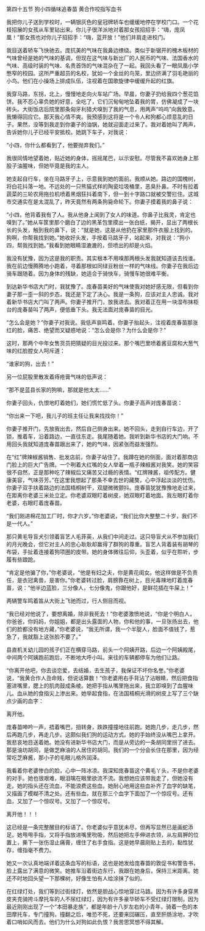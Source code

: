 第四十五节 狗小四循味追春苗 黄合作咬指写血书

我把你儿子送到学校时，一辆银灰色的皇冠牌轿车也缓缓地停在学校门口。一个花枝招展的女孩从车里钻出来。你儿子很洋派地对着那女孩招招手：“嗨，庞凤凰！”那女孩也对你儿子招招手：“嗨，蓝开放！”他们并肩走进校门。

我目送着轿车飞快驰去。庞抗美的气味在我鼻边缭绕。类似于新锯开的槐木板材的气味曾经是她的气味的基调，但现在这气味与新出厂的人民币的气味、法国香水的气味、高级时装的气味、名贵首饰的气味混杂在了一起。我回头看了一眼凤凰小学憋窄的校园。这所严重超员的名校，犹如一个金丝的鸟笼，里边挤满了羽毛艳丽的小鸟。他们在小操场上排成队伍，注视着在国歌旋律中缓缓升起的红旗。

我穿马路，东拐，北上，慢慢地走向火车站广场。早晨，你妻子扔给我四个葱花馅饼。我不忍心辜负她的好意，全吃了，它们沉甸甸地坠着我的胃，仿佛凝成了一块砖头。大街饭店后院里那条匈牙利猎犬嗅到了我的气息，用两声“呜呜”向我致意。我懒得回应它。那天我心情不爽。我预感到这将是一个令人和狗都心烦意乱的日子。果然，没等到我走到你妻子的油锅，她就迎面走过来了。我对着她叫了两声，告诉她你儿子已经平安抵校。她跳下车子，对我说：

“小四，你什么都看到了，他要抛弃我们。”

我很同情地望着她，贴近她的身体，摇摇尾巴，以示安慰。尽管我不喜欢她身上那股子油腥味，但她毕竟是我的主人。

她支起自行车，坐在马路牙子上，示意我到她的面前。我顺从她。路边的国槐树，将白花抖落一地。不远处的一只熊猫式样的陶瓷垃圾桶里，恶臭扑鼻。不时有拉着蔬菜的三轮农用拖拉机喷着黑烟狂抖着南下，但一到十字路口就被交警拦住。这城市交通实在是太混乱了，昨天竟然有两条狗毙命轮下。你妻子摸着我的鼻子说：

“小四，他背着我有了人。我从他身上闻到了女人的味道。你鼻子比我灵，肯定也嗅到了。”她从车筐里那个磨白了边的黑革包里摸出一张白纸，揭开，显出了两根长长的头发，触到我的鼻下，说：“就是她，这是从他扔在家里那件衣服上找到的。狗啊，你帮我找到她。”她收好头发，手按着马路牙子，站起来，对我说：“狗小四，帮我找到她。”我看到她眼睛湿漉漉的，但喷出的却是火焰。

我没有犹豫，因为这是我的职责。其实根本不用嗅那两根头发我就知道该去找谁。我在前边慢腾腾地小跑着，寻着那根如同绿豆粉丝一样的气味线。你妻子在我后边骑车跟随着。因为身体的残缺，她适合于骑快车，骑慢车她很难平衡。

到达新华书店大门时，我犹豫了。庞春苗美好的气味使我对她好感无限，但看到你妻子那一歪一斜的步态，我还是下定了决心。我是一条狗，应该对主人忠诚。我对着新华书店大门叫了两声。你妻子推开门，放我进去。我对着正在用一块湿布抹柜台的庞春苗叫了两声，便低垂下头。我无法面对庞春苗的目光。

“怎么会是她？”你妻子对我说。我低声哀鸣着。你妻子抬起头，注视着庞春苗那涨红的脸，痛苦、绝望而又疑惑地说：“怎么会是你？为什么会是你？”

这时，那两个中年女售货员把猜疑的目光投过来。那个嘴巴里喷着酱豆腐和大葱气味的红脸膛女人呵斥道：

“谁家的狗，出去！”

另一位屁股里散发着痔疮膏气味的低声说：

“那不是蓝县长家的狗嘛，那就是他太太……”

你妻子回头，仇恨地盯着她们，她们慌忙低了头。你妻子高声对庞春苗说：

“你出来一下吧，我儿子的班主任让我来找找你！”

你妻子推开门，先放我出去，然后自己侧身出来。她不回头，走到自行车边，开了锁，推着车，沿着路边，一直往东走。我尾随着她。我听到新华书店的大门响。不用回头我就知道庞春苗跟出来了，她的气味，因紧张而益发强烈。

在“红”牌辣椒酱销售、批发店前，你妻子站住了。我蹲在她的侧面，面对着那商店门脸上的巨大广告牌。一个咧着大红嘴的女人举着一瓶子辣椒酱对我笑。她的笑容很不自然，正是那种吃了辣椒后又痛苦又过瘾的表情。“红牌辣酱，祖传配方。健康美容，气味芬芳。”在这里我想起了那条不幸去世的藏獒，心中浮起淡淡的忧伤。你妻子双手扶着路边的法国梧桐树干，双腿微微颤抖。庞春苗犹犹豫豫地走过来，在距离你老婆三米处立定。你老婆双眼盯着树皮，她双眼盯着地面。我左眼盯着你老婆，右眼盯着庞春苗。

“我们刚进棉花加工厂时，你才六岁。”你老婆说，“我们比你大整整二十岁，我们不是一代人。”

那只黄毛导盲犬引领着盲艺人毛菲英，从我们中间走过。这只导盲犬从不参加我们的月光晚会，但它对主人的忠心耿耿却赢得了群狗的尊重。盲艺人背着装有胡琴的布袋，手扯着连接着狗项圈的皮带。她的身体微往后仰，头歪着，似乎在聆听，步履有些踉跄。

“肯定是他骗了你，”你老婆说，“他是有妇之夫，你是黄花闺女。他这样做是不负责任，是衣冠禽兽，是害你。”你老婆转过脸，肩膀靠在树上，目光毒辣地盯着庞春苗，说：“他半边蓝脸，三分像人，七分像鬼，你跟他好，是鲜花插在牛屎上！”

两辆警车鸣着笛从大街上飞驰而过，行人侧目而视。

“我已经对他说了，要想离婚，除非我死去！”你老婆激愤地说，“你是个明白人，你爸爸，你妈妈，你姐姐，都是出头露面的人物，你和他的事，一旦张扬出去，他们的脸都没有地方藏，”你老婆说，“我无所谓，我一个半腚人，脸面不值钱了，惹急了，我就豁上这张脸不要了。”

县直机关幼儿园的孩子们正在横穿马路，前头一个阿姨开路，后边一个阿姨殿尾，中间两个阿姨跑前跑后，不断地大呼小叫。来往的车辆都停车为他们让路。

“你离开他吧，你去谈恋爱，去结婚，去生孩子，我保证不坏你名誉。”你老婆说，“我黄合作人丑命贱，但说话算数！”你老婆用右手背沾了沾眼睛，然后把食指塞进嘴里，腮上的肌肉鼓成条棱。她把手指从嘴里拖出来，我立即嗅到了血腥味儿。血从她的食指尖上渗出来。她举起食指，在法国梧桐光滑的树皮上写了三个缺点少画的血字：

离开他。

庞春苗呻吟一声，捂着嘴巴，扭转身，跌跌撞撞地往前跑。她跑几步，走几步，然后再跑几步，再走几步。这颇似我们狗的运动方式。她的手始终没从嘴巴上拿开。我悲哀地目送着她。她没有进新华书店大门，而是从旁边的一条胡同里拐了进去。那是油坊胡同，是做芝麻油的人居住的胡同。我们的一个分会长住在那里，因为经常吃芝麻酱，那小子的毛眼儿格外润泽。

我看着你老婆惨白的脸，心中一阵冰凉。我深知庞春苗这个黄毛丫头，不是你老婆的对手。她也很艰难，眼泪噙在眼里欲流不流。我想她应该带我走了，但她没有走。她的指头还在流血，不能浪费这些血。她耐心地用这些血补齐了血字的缺笔，又描画了模糊不清之处。还有些血，就在那三个血字下面加了一个惊叹号。还有血，又加了一个惊叹号。又加了一个惊叹号。

离开他！！！

这已经是一条完整醒目的标语了。你老婆似乎意犹未尽，但再写显然已是画蛇添足。她甩甩手指，又将手指放进嘴里吮吸，然后她把左手伸进衣领，从左肩胛的位置上，撕下一张伤湿止痛膏，缠住了右手食指。这是她早晨刚贴上去的，黏性犹存，缠指毫不费力。

她又一次认真地端详着这条血写的标语，这也是她发给庞春苗的敦促书和警告书，脸上露出了满意的微笑。她推车沿着街边东行，我跟在她身后，保持三米距离。她还不时地回头望一下那棵树，好像生怕有人给涂抹了似的。

在红绿灯处，我们等到过街绿灯，依然是胆战心惊地穿过马路。因为有许多身穿黑皮夹克骑挎斗摩托车的人不尿红绿灯，因为有许多豪华轿车不受红绿灯限制，因为最近刚刚出现了一个“本田暴走族”，都是年龄十八岁左右的小青年，骑着一色的本田摩托车，专门撞狗，撞翻之后，唯恐不死，还要来回碾压，直至肝肠涂地，才吹着口哨如风而去。他们为什么对狗如此仇恨？我苦思冥想不得其解。